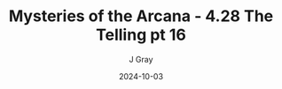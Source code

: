 ---
title: 'Mysteries of the Arcana - 4.28 The Telling pt 16'
alt: 'Mysteries of the Arcana'
date: '2024-10-03'
author: 'J Gray'
artist: 'Keira'
---